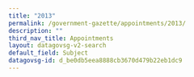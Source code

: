 ```yaml
---
title: "2013"
permalink: /government-gazette/appointments/2013/
description: ""
third_nav_title: Appointments
layout: datagovsg-v2-search
default_field: Subject
datagovsg-id: d_be0db5eea8888cb3670d479b22eb1dc9
---
```

